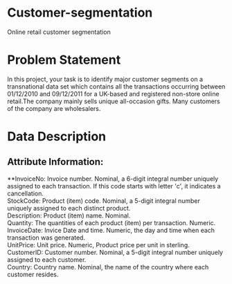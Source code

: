 # Customer-segmentation
Online retail customer segmentation      
# Problem Statement
In this project, your task is to identify major customer segments on a transnational data set which contains all the transactions occurring between 01/12/2010 and 09/12/2011 for a UK-based and registered non-store online retail.The company mainly sells unique all-occasion gifts. Many customers of the company are wholesalers.
# Data Description
## Attribute Information:
**InvoiceNo: Invoice number. Nominal, a 6-digit integral number uniquely assigned to each transaction. If this code starts with letter 'c', it indicates a cancellation.   
StockCode: Product (item) code. Nominal, a 5-digit integral number uniquely assigned to each distinct product.   
Description: Product (item) name. Nominal.   
Quantity: The quantities of each product (item) per transaction. Numeric.   
InvoiceDate: Invice Date and time. Numeric, the day and time when each transaction was generated.   
UnitPrice: Unit price. Numeric, Product price per unit in sterling.    
CustomerID: Customer number. Nominal, a 5-digit integral number uniquely assigned to each customer.    
Country: Country name. Nominal, the name of the country where each customer resides.    
